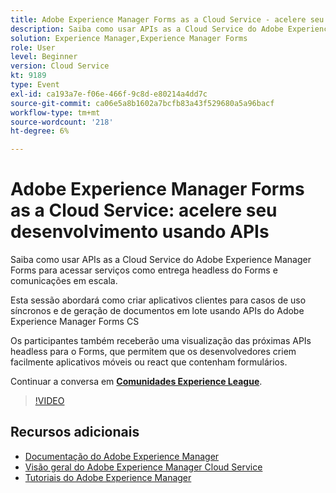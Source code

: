 ```yaml
---
title: Adobe Experience Manager Forms as a Cloud Service - acelere seu desenvolvimento usando APIs
description: Saiba como usar APIs as a Cloud Service do Adobe Experience Manager Forms para acessar serviços como entrega headless do Forms e comunicações em escala. Esta sessão abordará como criar aplicativos clientes para casos de uso síncronos e de geração de documentos em lote usando a API do Adobe Experience Manager Forms CS. Os participantes também receberão uma visualização das próximas APIs headless para o Forms, que permitem que os desenvolvedores criem facilmente aplicativos móveis ou react que contenham formulários.
solution: Experience Manager,Experience Manager Forms
role: User
level: Beginner
version: Cloud Service
kt: 9189
type: Event
exl-id: ca193a7e-f06e-466f-9c8d-e80214a4dd7c
source-git-commit: ca06e5a8b1602a7bcfb83a43f529680a5a96bacf
workflow-type: tm+mt
source-wordcount: '218'
ht-degree: 6%

---
```


# Adobe Experience Manager Forms as a Cloud Service: acelere seu desenvolvimento usando APIs

Saiba como usar APIs as a Cloud Service do Adobe Experience Manager Forms para acessar serviços como entrega headless do Forms e comunicações em escala. 

Esta sessão abordará como criar aplicativos clientes para casos de uso síncronos e de geração de documentos em lote usando APIs do Adobe Experience Manager Forms CS

Os participantes também receberão uma visualização das próximas APIs headless para o Forms, que permitem que os desenvolvedores criem facilmente aplicativos móveis ou react que contenham formulários.

Continuar a conversa em **[Comunidades Experience League](https://adobe.ly/3zKLQrw)**.

>[!VIDEO](https://video.tv.adobe.com/v/337724/?quality=12&learn=on&hidetitle=true)

## Recursos adicionais

- [Documentação do Adobe Experience Manager ](https://experienceleague.adobe.com/docs/experience-manager-cloud-service.html?lang=pt-BR)
- [Visão geral do Adobe Experience Manager Cloud Service](https://experienceleague.adobe.com/docs/experience-manager-cloud-service/overview/home.html)
- [Tutoriais do Adobe Experience Manager](https://experienceleague.adobe.com/docs/experience-manager-tutorials.html)
